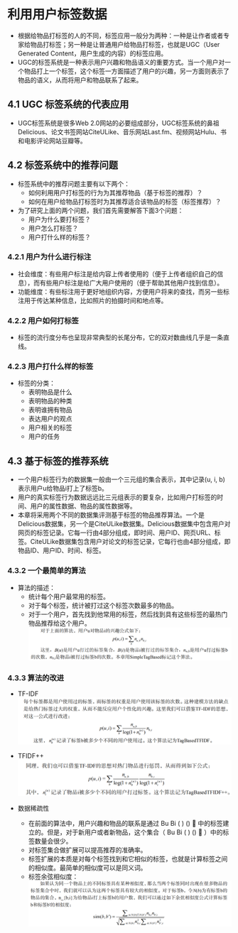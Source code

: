 # 利用用户标签数据

  - 根据给物品打标签的人的不同，标签应用一般分为两种：一种是让作者或者专家给物品打标签；另一种是让普通用户给物品打标签，也就是UGC（User Generated Content，用户生成的内容）的标签应用。
  - UGC的标签系统是一种表示用户兴趣和物品语义的重要方式。当一个用户对一个物品打上一个标签，这个标签一方面描述了用户的兴趣，另一方面则表示了物品的语义，从而将用户和物品联系了起来。
  
## 4.1 UGC 标签系统的代表应用

  - UGC标签系统是很多Web 2.0网站的必要组成部分，UGC标签系统的鼻祖Delicious、论文书签网站CiteULike、音乐网站Last.fm、视频网站Hulu、书和电影评论网站豆瓣等。
  
## 4.2 标签系统中的推荐问题

  - 标签系统中的推荐问题主要有以下两个：
    - 如何利用用户打标签的行为为其推荐物品（基于标签的推荐）？
    - 如何在用户给物品打标签时为其推荐适合该物品的标签（标签推荐）？
  - 为了研究上面的两个问题，我们首先需要解答下面3个问题：
    - 用户为什么要打标签？
    - 用户怎么打标签？
    - 用户打什么样的标签？

### 4.2.1 用户为什么进行标注

  - 社会维度：有些用户标注是给内容上传者使用的（便于上传者组织自己的信息），而有些用户标注是给广大用户使用的（便于帮助其他用户找到信息）。
  - 功能维度：有些标注用于更好地组织内容，方便用户将来的查找，而另一些标注用于传达某种信息，比如照片的拍摄时间和地点等。

### 4.2.2 用户如何打标签

  - 标签的流行度分布也呈现非常典型的长尾分布，它的双对数曲线几乎是一条直线。
  
### 4.2.3 用户打什么样的标签

  - 标签的分类：
    - 表明物品是什么
    - 表明物品的种类
    - 表明谁拥有物品
    - 表达用户的观点
    - 用户相关的标签
    - 用户的任务

## 4.3 基于标签的推荐系统

  - 一个用户标签行为的数据集一般由一个三元组的集合表示，其中记录(u, i, b) 表示用户u给物品i打上了标签b。
  - 用户的真实标签行为数据远远比三元组表示的要复杂，比如用户打标签的时间、用户的属性数据、物品的属性数据等。
  - 本章将采用两个不同的数据集评测基于标签的物品推荐算法。一个是Delicious数据集，另一个是CiteULike数据集。Delicious数据集中包含用户对网页的标签记录。它每一行由4部分组成，即时间、用户ID、网页URL、标签。CiteULike数据集包含用户对论文的标签记录，它每行也由4部分组成，即物品ID、用户ID、时间、标签。

### 4.3.2 一个最简单的算法

  - 算法的描述：
    - 统计每个用户最常用的标签。
    - 对于每个标签，统计被打过这个标签次数最多的物品。
    - 对于一个用户，首先找到他常用的标签，然后找到具有这些标签的最热门物品推荐给这个用户。
  ![SimpleTagBased](../图片/SimpleTagBased.PNG)
  
### 4.3.3 算法的改进

  - TF-IDF
  ![TagBasedTFIDF](../图片/TagBasedTFIDF.PNG)
  
  - TFIDF++
  ![TagBasedTFIDF++](../图片/TagBasedTFIDF++.PNG)
  
  - 数据稀疏性
    - 在前面的算法中，用户兴趣和物品的联系是通过 Bu Bi ( ) ()  中的标签建立的。但是，对于新用户或者新物品，这个集合（ Bu Bi ( ) ()  ）中的标签数量会很少。
    - 对标签集合做扩展可以提高推荐的准确率。
    - 标签扩展的本质是对每个标签找到和它相似的标签，也就是计算标签之间的相似度。最简单的相似度可以是同义词。
    - 标签余弦相似度：
    ![标签余弦相似度](../图片/标签余弦相似度.PNG)
